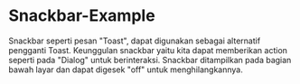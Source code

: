 # Snackbar-Example
Snackbar seperti pesan "Toast", dapat digunakan sebagai alternatif pengganti Toast. 
Keunggulan snackbar yaitu kita dapat memberikan action seperti pada "Dialog" untuk berinteraksi. 
Snackbar ditampilkan pada bagian bawah layar dan dapat digesek "off" untuk menghilangkannya.
